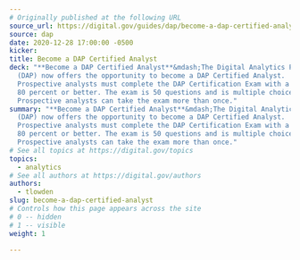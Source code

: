 ```yaml
---
# Originally published at the following URL
source_url: https://digital.gov/guides/dap/become-a-dap-certified-analyst/
source: dap
date: 2020-12-28 17:00:00 -0500
kicker: 
title: Become a DAP Certified Analyst
deck: "**Become a DAP Certified Analyst**&mdash;The Digital Analytics Program
  (DAP) now offers the opportunity to become a DAP Certified Analyst.
  Prospective analysts must complete the DAP Certification Exam with a score of
  80 percent or better. The exam is 50 questions and is multiple choice.
  Prospective analysts can take the exam more than once."
summary: "**Become a DAP Certified Analyst**&mdash;The Digital Analytics Program
  (DAP) now offers the opportunity to become a DAP Certified Analyst.
  Prospective analysts must complete the DAP Certification Exam with a score of
  80 percent or better. The exam is 50 questions and is multiple choice.
  Prospective analysts can take the exam more than once."
# See all topics at https://digital.gov/topics
topics:
  - analytics
# See all authors at https://digital.gov/authors
authors:
  - tlowden
slug: become-a-dap-certified-analyst
# Controls how this page appears across the site
# 0 -- hidden
# 1 -- visible
weight: 1

---
```

